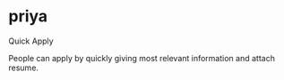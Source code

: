 # priya
Quick Apply

People can apply by quickly giving most relevant information and attach resume.
